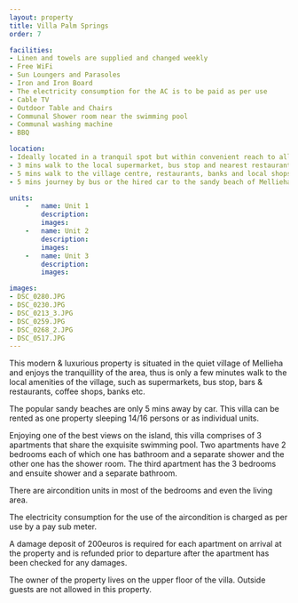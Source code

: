 ```yaml
---
layout: property
title: Villa Palm Springs
order: 7

facilities:
- Linen and towels are supplied and changed weekly
- Free WiFi
- Sun Loungers and Parasoles
- Iron and Iron Board
- The electricity consumption for the AC is to be paid as per use
- Cable TV
- Outdoor Table and Chairs
- Communal Shower room near the swimming pool
- Communal washing machine
- BBQ

location:
- Ideally located in a tranquil spot but within convenient reach to all the village amenities
- 3 mins walk to the local supermarket, bus stop and nearest restaurant
- 5 mins walk to the village centre, restaurants, banks and local shops
- 5 mins journey by bus or the hired car to the sandy beach of Mellieha Bay

units:
    -   name: Unit 1
        description:
        images:
    -   name: Unit 2
        description:
        images:
    -   name: Unit 3
        description:
        images:

images:
- DSC_0280.JPG
- DSC_0230.JPG
- DSC_0213_3.JPG
- DSC_0259.JPG
- DSC_0268_2.JPG
- DSC_0517.JPG
---
```


This modern & luxurious property is situated in the quiet village of Mellieha and enjoys the tranquillity of the area, thus is only a few minutes walk to the local amenities of the village, such as supermarkets, bus stop, bars & restaurants, coffee shops, banks etc.

The popular sandy beaches are only 5 mins away by car. This villa can be rented as one property sleeping 14/16 persons or as individual units.

Enjoying one of the best views on the island, this villa comprises of 3 apartments that share the exquisite swimming pool. Two apartments have 2 bedrooms each of which one has bathroom and a separate shower and the other one has the shower room. The third apartment has the 3 bedrooms and ensuite shower and a separate bathroom.

There are aircondition units in most of the bedrooms and even the living area.

The electricity consumption for the use of the aircondition is charged as per use by a pay sub meter.

A damage deposit of 200euros is required for each apartment on arrival at the property and is refunded prior to departure after the apartment has been checked for any damages.

The owner of the property lives on the upper floor of the villa. Outside guests are not allowed in this property.